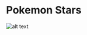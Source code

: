 # Pokemon Stars

![alt text](https://github.com/Garticuno/Pokemon-Stars/blob/main/capa.jpg?raw=true)

